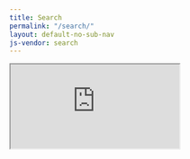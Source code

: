 ```yaml
---
title: Search
permalink: "/search/"
layout: default-no-sub-nav
js-vendor: search
---
```

<div class="row">
        <div class="embed-responsive embed-responsive-16by9">
          <iframe class="embed-responsive-item" id="searchIframe" src="https://search.linaro.org"></iframe>
        </div>
</div>
